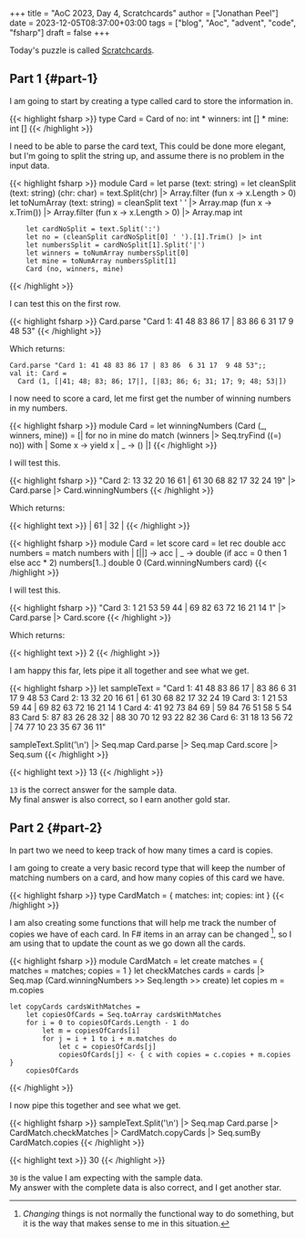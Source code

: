 +++
title = "AoC 2023, Day 4, Scratchcards"
author = ["Jonathan Peel"]
date = 2023-12-05T08:37:00+03:00
tags = ["blog", "Aoc", "advent", "code", "fsharp"]
draft = false
+++

Today's puzzle is called [Scratchcards](https://adventofcode.com/2023/day/4).


## Part 1 {#part-1}

I am going to start by creating a type called card to store the information in.

{{< highlight fsharp >}}
type Card = Card of no: int * winners: int [] * mine: int []
{{< /highlight >}}

I need to be able to parse the card text, This could be done more elegant, but I'm going to split the string up, and assume there is no problem in the input data.

{{< highlight fsharp >}}
module Card =
    let parse (text: string) =
        let cleanSplit (text: string) (chr: char) =
            text.Split(chr) |> Array.filter (fun x -> x.Length > 0)
        let toNumArray (text: string) =
            cleanSplit text ' '
            |> Array.map (fun x -> x.Trim())
            |> Array.filter (fun x -> x.Length > 0)
            |> Array.map int

        let cardNoSplit = text.Split(':')
        let no = (cleanSplit cardNoSplit[0] ' ').[1].Trim() |> int
        let numbersSplit = cardNoSplit[1].Split('|')
        let winners = toNumArray numbersSplit[0]
        let mine = toNumArray numbersSplit[1]
        Card (no, winners, mine)
{{< /highlight >}}

I can test this on the first row.

<a id="code-snippet--aoc-2023-04-test1"></a>
{{< highlight fsharp >}}
Card.parse "Card 1: 41 48 83 86 17 | 83 86  6 31 17  9 48 53"
{{< /highlight >}}

Which returns:

```text
Card.parse "Card 1: 41 48 83 86 17 | 83 86  6 31 17  9 48 53";;
val it: Card =
  Card (1, [|41; 48; 83; 86; 17|], [|83; 86; 6; 31; 17; 9; 48; 53|])
```

I now need to score a card, let me first get the number of winning numbers in my numbers.

{{< highlight fsharp >}}
module Card =
    let winningNumbers (Card (_, winners, mine)) =
        [| for no in mine do
           match (winners |> Seq.tryFind ((=) no)) with
           | Some x -> yield x
           | _ -> () |]
{{< /highlight >}}

I will test this.

<a id="code-snippet--aoc-2023-04-test2"></a>
{{< highlight fsharp >}}
"Card 2: 13 32 20 16 61 | 61 30 68 82 17 32 24 19"
|> Card.parse
|> Card.winningNumbers
{{< /highlight >}}

Which returns:

{{< highlight text >}}
| 61 | 32 |
{{< /highlight >}}

{{< highlight fsharp >}}
module Card =
    let score card =
        let rec double acc numbers =
            match numbers with
            | [||] -> acc
            | _ -> double (if acc = 0 then 1 else acc * 2) numbers[1..]
        double 0 (Card.winningNumbers card)
{{< /highlight >}}

I will test this.

<a id="code-snippet--aoc-2023-04-test3"></a>
{{< highlight fsharp >}}
"Card 3:  1 21 53 59 44 | 69 82 63 72 16 21 14  1"
|> Card.parse
|> Card.score
{{< /highlight >}}

Which returns:

{{< highlight text >}}
2
{{< /highlight >}}

I am happy this far, lets pipe it all together and see what we get.

<a id="code-snippet--aoc-2023-04-test4"></a>
{{< highlight fsharp >}}
let sampleText =
    "Card 1: 41 48 83 86 17 | 83 86  6 31 17  9 48 53
Card 2: 13 32 20 16 61 | 61 30 68 82 17 32 24 19
Card 3:  1 21 53 59 44 | 69 82 63 72 16 21 14  1
Card 4: 41 92 73 84 69 | 59 84 76 51 58  5 54 83
Card 5: 87 83 26 28 32 | 88 30 70 12 93 22 82 36
Card 6: 31 18 13 56 72 | 74 77 10 23 35 67 36 11"

sampleText.Split('\n')
|> Seq.map Card.parse
|> Seq.map Card.score
|> Seq.sum
{{< /highlight >}}

{{< highlight text >}}
13
{{< /highlight >}}

`13` is the correct answer for the sample data. <br />
My final answer is also correct, so I earn another gold star.


## Part 2 {#part-2}

In part two we need to keep track of how many times a card is copies.

I am going to create a very basic record type that will keep the number of matching numbers on a card, and how many copies of this card we have.

{{< highlight fsharp >}}
type CardMatch = { matches: int; copies: int }
{{< /highlight >}}

I am also creating some functions that will help me track the number of copies we have of each card. In F# items in an array can be changed&nbsp;[^fn:1], so I am using that to update the count as we go down all the cards.

{{< highlight fsharp >}}
module CardMatch =
    let create matches = { matches = matches; copies = 1 }
    let checkMatches cards = cards |> Seq.map (Card.winningNumbers >> Seq.length >> create)
    let copies m = m.copies

    let copyCards cardsWithMatches =
        let copiesOfCards = Seq.toArray cardsWithMatches
        for i = 0 to copiesOfCards.Length - 1 do
            let m = copiesOfCards[i]
            for j = i + 1 to i + m.matches do
                let c = copiesOfCards[j]
                copiesOfCards[j] <- { c with copies = c.copies + m.copies }
        copiesOfCards
{{< /highlight >}}

I now pipe this together and see what we get.

<a id="code-snippet--aoc-2023-04-test5"></a>
{{< highlight fsharp >}}
sampleText.Split('\n')
|> Seq.map Card.parse
|> CardMatch.checkMatches
|> CardMatch.copyCards
|> Seq.sumBy CardMatch.copies
{{< /highlight >}}

{{< highlight text >}}
30
{{< /highlight >}}

`30` is the value I am expecting with the sample data. <br />
My answer with the complete data is also correct, and I get another star.

[^fn:1]: _Changing_ things is not normally the functional way to do something, but it is the way that makes sense to me in this situation.